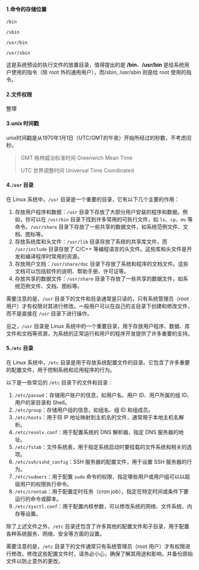 #### 1.命令的存储位置

`/bin`

`/sbin`

`/usr/bin`

`/usr/sbin`

这是系统预设的执行文件的放置目录，值得提出的是 **/bin**、**/usr/bin** 是给系统用户使用的指令（除 root 外的通用用户），而/sbin, /usr/sbin 则是给 root 使用的指令。

#### 2.文件权限

整理

#### 3.unix 时间戳

unix时间戳是从1970年1月1日（UTC/GMT的午夜）开始所经过的秒数，不考虑闰秒。

> GMT 格林威治标准时间 Greenwich Mean Time
>
> UTC 世界调整时间 Universal Time Coordinated

#### 4.`/usr` 目录

在 Linux 系统中，`/usr` 目录是一个重要的目录，它有以下几个主要的作用：

1. 存放用户程序和数据：`/usr` 目录下存放了大部分用户安装的程序和数据。例如，你可以在 `/usr/bin` 目录下找到许多常用的可执行文件，如 `ls`、`cp`、`mv` 等命令。`/usr/share` 目录下存放了一些共享的数据文件，如系统范例文件、文档、图标等。
2. 存放系统库和头文件：`/usr/lib` 目录存放了系统的共享库文件，而 `/usr/include` 目录存放了 C/C++ 等编程语言的头文件。这些库和头文件是开发和编译程序时常用的资源。
3. 存放用户文档：`/usr/share/doc` 目录下存放了系统和程序的文档文件。这些文档可以包括软件的说明、帮助手册、许可证等。
4. 存放共享的数据文件：`/usr/share` 目录下存放了一些共享的数据文件，如系统范例文件、文档、图标等。

需要注意的是，`/usr` 目录下的文件和目录通常是只读的，只有系统管理员（root 用户）才有权限对其进行修改。一般用户可以在自己的主目录下创建和修改文件，而不是直接在 `/usr` 目录下进行操作。

总之，`/usr` 目录是 Linux 系统中的一个重要目录，用于存放用户程序、数据、库文件和文档等资源，为系统的正常运行和用户的程序开发提供了许多重要的支持。

#### 5.`/etc` 目录

在 Linux 系统中，`/etc` 目录是用于存放系统配置文件的目录。它包含了许多重要的配置文件，用于控制系统和应用程序的行为。

以下是一些常见的 `/etc` 目录下的文件和目录：

1. `/etc/passwd`：存储用户账户的信息，如用户名、用户 ID、用户所属的组 ID、用户的家目录和 Shell。
2. `/etc/group`：存储用户组的信息，如组名、组 ID 和组成员。
3. `/etc/hosts`：用于将 IP 地址映射到主机名的文件，通常用于本地主机名解析。
4. `/etc/resolv.conf`：用于配置系统的 DNS 解析器，指定 DNS 服务器的地址。
5. `/etc/fstab`：文件系统表，用于指定系统启动时要挂载的文件系统和相关的选项。
6. `/etc/ssh/sshd_config`：SSH 服务器的配置文件，用于设置 SSH 服务器的行为。
7. `/etc/sudoers`：用于配置 `sudo` 命令的权限，指定哪些用户或用户组可以以超级用户的权限执行命令。
8. `/etc/crontab`：用于配置定时任务（cron job），指定在特定时间或条件下要运行的命令或脚本。
9. `/etc/sysctl.conf`：用于配置内核参数，可以修改系统的网络、文件系统、内存等设置。

除了上述文件之外，`/etc` 目录还包含了许多其他的配置文件和子目录，用于配置各种系统服务、网络、安全等方面的设置。

需要注意的是，`/etc` 目录下的文件通常只有系统管理员（root 用户）才有权限进行修改。修改这些配置文件时，请务必小心，确保了解其用途和影响，并备份原始文件以防止意外的更改。


